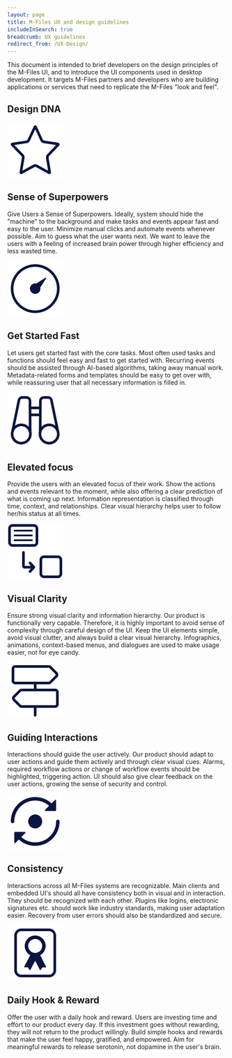 ```yaml
---
layout: page
title: M-Files UX and design guidelines
includeInSearch: true
breadcrumb: UX guidelines
redirect_from: /UX-Design/
---
```


This document is intended to brief developers on the design principles of the M-Files UI, and to introduce the UI components used in desktop development. It targets M-Files partners and developers who are building applications or services that need to replicate the M-Files "look and feel".

## Design DNA

<!-- <style type="text/css">
	article[role=main] .block
	{
		border: 1px solid #C8C8C8;
		padding: 20px;
		margin: 10px;
	}
	article[role=main] .block img
	{
		border: 0px;
	}
	article[role=main] .block h1
	{
		font-size: 1.5em;
		padding: 10px 0px;
		border-bottom: 2px solid #007CC6;
		margin: 0px;
	}
@media screen and (max-width: 719px)
{
	article[role=main] .block
	{
		position: relative;
		padding-left: 160px;
	}
	article[role=main] .block img
	{
		position: absolute;
		left: 15px;
		top: 20px;
	}
	article[role=main] .block h1
	{
		padding-top: 0px;
	}
}
@media screen and (min-width: 720px)
{
	article[role=main] .block
	{
		display: table-cell;
		margin: 0px;
	}
	article[role=main] .block img
	{
		display: block;
		margin: 0px auto;
	}
	article[role=main] .block h1
	{
		text-align: center;
	}
	.table
	{
		display: table;
		border-spacing: 10px;
	}
	.row
	{
		display: table-row;
	}
}
</style> -->

<div class="table">

<div class="row">

<article class="block">
	<img src="Superpowers.png" alt="Sense of Superpowers" />
	<h1>Sense of Superpowers</h1>
	<p>Give Users a Sense of Superpowers. Ideally, system should hide the "machine" to the background and make tasks and events appear fast and easy to the user. Minimize manual clicks and automate events whenever possible. Aim to guess what the user wants next. We want to leave the users with a feeling of increased brain power through higher efficiency and less wasted time.</p>
</article>

</div>

</div>

<div class="table">

<div class="row">

<article class="block">
	<img src="Get-started-fast.png" alt="Get Started Fast" />
	<h1>Get Started Fast</h1>
	<p>Let users get started fast with the core tasks. Most often used tasks and functions should feel easy and fast to get started with. Recurring events should be assisted through AI-based algorithms, taking away manual work. Metadata-related forms and templates should be easy to get over with, while reassuring user that all necessary information is filled in.</p>
</article>

<article class="block">
	<img src="Elevated-focus.png" alt="Elevated focus" />
	<h1>Elevated focus</h1>
	<p>Provide the users with an elevated focus of their work. Show the actions and events relevant to the moment, while also offering a clear prediction of what is coming up next. Information representation is classified through time, context, and relationships. Clear visual hierarchy helps user to follow her/his status at all times.</p>
</article>

</div>
<div class="row">

<article class="block">
	<img src="Visual-hierarchy.png" alt="Visual Clarity" />
	<h1>Visual Clarity</h1>
	<p>Ensure strong visual clarity and information hierarchy. Our product is functionally very capable. Therefore, it is highly important to avoid sense of complexity through careful design of the UI. Keep the UI elements simple, avoid visual clutter, and always build a clear visual hierarchy. Infographics, animations, context-based menus, and dialogues are used to make usage easier, not for eye candy.</p>
</article>

<article class="block">
	<img src="Guiding-interactions.png" alt="Guiding Interactions" />
	<h1>Guiding Interactions</h1>
	<p>Interactions should guide the user actively. Our product should adapt to user actions and guide them actively and through clear visual cues. Alarms, required workflow actions or change of workflow events should be highlighted, triggering action. UI should also give clear feedback on the user actions, growing the sense of security and control.</p>
</article>

</div>
<div class="row">

<article class="block">
	<img src="Consistency.png" alt="Consistency" />
	<h1>Consistency</h1>
	<p>Interactions across all M-Files systems are recognizable. Main clients and embedded UI's should all have consistency both in visual and in interaction. They should be recognized with each other. Plugins like logins, electronic signatures etc. should work like industry standards, making user adaptation easier. Recovery from user errors should also be standardized and secure.</p>
</article>

<article class="block">
	<img src="Reward.png" alt="Daily Hook &amp; Reward" />
	<h1>Daily Hook &amp; Reward</h1>
	<p>Offer the user with a daily hook and reward. Users are investing time and effort to our product every day. If this investment goes without rewarding, they will not return to the product willingly. Build simple hooks and rewards that make the user feel happy, gratified, and empowered. Aim for meaningful rewards to release serotonin, not dopamine in the user's brain.</p>
</article>

</div>

</div>
